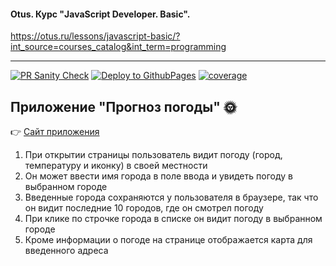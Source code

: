 #### Otus. Курс "JavaScript Developer. Basic".
https://otus.ru/lessons/javascript-basic/?int_source=courses_catalog&int_term=programming

---

[![PR Sanity Check](https://github.com/Yakubovskaya/otus-hw6-weather-forecast/actions/workflows/sanity-check.yml/badge.svg?branch=Hometask6)](https://github.com/Yakubovskaya/otus-hw6-weather-forecast/actions/workflows/sanity-check.yml)
[![Deploy to GithubPages](https://github.com/Yakubovskaya/otus-hw6-weather-forecast/actions/workflows/build.yml/badge.svg?branch=Hometask6)](https://github.com/Yakubovskaya/otus-hw6-weather-forecast/actions/workflows/build.yml)
[![coverage](https://github.com/Yakubovskaya/otus-hw6-weather-forecast/actions/workflows/coverage.yml/badge.svg)](https://github.com/Yakubovskaya/otus-hw6-weather-forecast/actions/workflows/coverage.yml)

## Приложение "Прогноз погоды" :sun_with_face:

:point_right: [Сайт приложения](https://yakubovskaya.github.io/otus-hw6-weather-forecast/)

1. При открытии страницы пользователь видит погоду (город, температуру и иконку) в своей местности
2. Он может ввести имя города в поле ввода и увидеть погоду в выбранном городе
3. Введенные города сохраняются у пользователя в браузере, так что он видит последние 10 городов, где он смотрел погоду
4. При клике по строчке города в списке он видит погоду в выбранном городе
5. Кроме информации о погоде на странице отображается карта для введенного адреса

